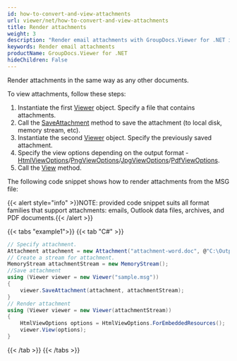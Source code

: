 ```yaml
---
id: how-to-convert-and-view-attachments
url: viewer/net/how-to-convert-and-view-attachments
title: Render attachments
weight: 3
description: "Render email attachments with GroupDocs.Viewer for .NET in the same way as you would render any other documents"
keywords: Render email attachments
productName: GroupDocs.Viewer for .NET
hideChildren: False
---
```


Render attachments in the same way as any other documents.

To view attachments, follow these steps:

1. Instantiate the first [Viewer](https://reference.groupdocs.com/net/viewer/groupdocs.viewer/viewer) object. Specify a file that contains attachments.
2. Call the [SaveAttachment](https://reference.groupdocs.com/net/viewer/groupdocs.viewer/viewer/methods/saveattachment) method to save the attachment (to local disk, memory stream, etc).
3. Instantiate the second [Viewer](https://reference.groupdocs.com/net/viewer/groupdocs.viewer/viewer) object. Specify the previously saved attachment.
4. Specify the view options depending on the output format - [HtmlViewOptions](https://reference.groupdocs.com/net/viewer/groupdocs.viewer.options/htmlviewoptions)/[PngViewOptions](https://reference.groupdocs.com/net/viewer/groupdocs.viewer.options/pngviewoptions)/[JpgViewOptions](https://reference.groupdocs.com/net/viewer/groupdocs.viewer.options/jpgviewoptions)/[PdfViewOptions](https://reference.groupdocs.com/net/viewer/groupdocs.viewer.options/pdfviewoptions).
5. Call the [View](https://reference.groupdocs.com/net/viewer/groupdocs.viewer/viewer/methods/view) method.

The following code snippet shows how to render attachments from the MSG file:

{{< alert style="info" >}}NOTE: provided code snippet suits all format families that support attachments: emails, Outlook data files, archives, and PDF documents.{{< /alert >}}

{{< tabs "example1">}}
{{< tab "C#" >}}
```csharp
// Specify attachment.
Attachment attachment = new Attachment("attachment-word.doc", @"C:\Output\attachment-word.doc"); 
// Create a stream for attachment.
MemoryStream attachmentStream = new MemoryStream();
//Save attachment
using (Viewer viewer = new Viewer("sample.msg"))
{
    viewer.SaveAttachment(attachment, attachmentStream); 
}
// Render attachment
using (Viewer viewer = new Viewer(attachmentStream))
{
    HtmlViewOptions options = HtmlViewOptions.ForEmbeddedResources();
    viewer.View(options);
}
```
{{< /tab >}}
{{< /tabs >}}
